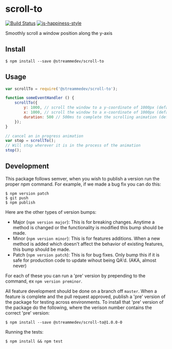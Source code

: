 # scroll-to

[![Build Status](https://travis-ci.org/StreamMeDev/scroll-to.svg?branch=master)](https://travis-ci.org/StreamMeDev/scroll-to)
[![js-happiness-style](https://img.shields.io/badge/code%20style-happiness-brightgreen.svg)](https://github.com/JedWatson/happiness)

Smoothly scroll a window position along the y-axis

## Install

```
$ npm install --save @streammedev/scroll-to
```

## Usage

```javascript
var scrollTo = require('@streammedev/scroll-to');

function someEventHandler () {
	scrollTo({
		y: 1000, // scroll the window to a y-coordinate of 1000px (default is 0)
		x: 1000, // scroll the window to a x-coordinate of 1000px (default is 0)
		duration: 500 // 500ms to complete the scrolling animation (default is 150)
	});
}

// cancel an in progress animation
var stop = scrollTo();
// Will stop wherever it is in the process of the animation
stop();
```

## Development

This package follows semver, when you wish to publish a version run the proper npm command.  For example, if we made a bug fix you can do this:

```
$ npm version patch
$ git push
$ npm publish
```

Here are the other types of version bumps:

- Major (`npm version major`): This is for breaking changes. Anytime a method is changed or the functionality is modified this bump should be made.
- Minor (`npm version minor`): This is for features additions. When a new method is added which doesn't affect the behavior of existing features, this bump should be made.
- Patch (`npm version patch`): This is for bug fixes. Only bump this if it is safe for production code to update wihout being QA'd.  (AKA, almost never)

For each of these you can run a 'pre' version by prepending to the command, ex `npm version preminor`.

All feature development should be done on a branch off `master`.  When a feature is complete and the pull request approved, publish a 'pre' version of the package for testing across environments.  To install that 'pre' version of the package do the following, where the verison number contains the correct 'pre' version:

```
$ npm install --save @streammedev/scroll-to@1.0.0-0
```

Running the tests:

```
$ npm install && npm test
```
